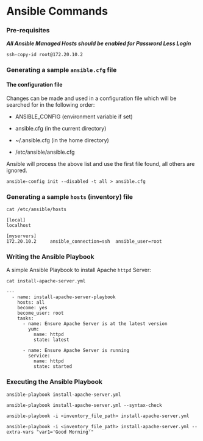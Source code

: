 # Ansible Commands

### Pre-requisites

***All Ansible Managed Hosts should be enabled for Password Less Login***

```
ssh-copy-id root@172.20.10.2
```

### Generating a sample `ansible.cfg` file

#### The configuration file

Changes can be made and used in a configuration file which will be searched for in the following order:

- ANSIBLE_CONFIG (environment variable if set)

- ansible.cfg (in the current directory)

- ~/.ansible.cfg (in the home directory)

- /etc/ansible/ansible.cfg

Ansible will process the above list and use the first file found, all others are ignored.

```
ansible-config init --disabled -t all > ansible.cfg
```

### Generating a sample `hosts` (inventory) file

```
cat /etc/ansible/hosts
```

```
[local]
localhost

[myservers]
172.20.10.2     ansible_connection=ssh  ansible_user=root
```

### Writing the Ansible Playbook

A simple Ansible Playbook to install Apache `httpd` Server:

```
cat install-apache-server.yml
```

```
---
  - name: install-apache-server-playbook
    hosts: all
    become: yes
    become_user: root
    tasks:
      - name: Ensure Apache Server is at the latest version
        yum:
          name: httpd
          state: latest
      
      - name: Ensure Apache Server is running
        service:
          name: httpd
          state: started
```

### Executing the Ansible Playbook

```
ansible-playbook install-apache-server.yml
```

```
ansible-playbook install-apache-server.yml --syntax-check
```

```
ansible-playbook -i <inventory_file_path> install-apache-server.yml
```

```
ansible-playbook -i <inventory_file_path> install-apache-server.yml --extra-vars "var1='Good Morning'"
```
